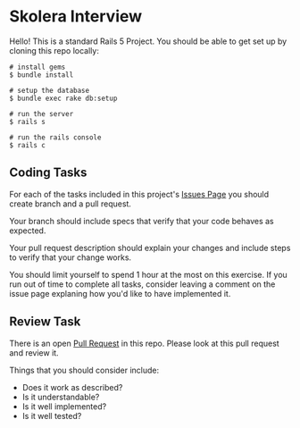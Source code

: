 # Skolera Interview

Hello! This is a standard Rails 5 Project. You should be able to get set up by cloning this repo locally:

```
# install gems
$ bundle install

# setup the database
$ bundle exec rake db:setup

# run the server
$ rails s

# run the rails console
$ rails c
```

## Coding Tasks

For each of the tasks included in this project's [Issues Page](../../issues?q=is%3Aissue+is%3Aopen+sort%3Acreated-asc) you should create branch and a pull request.

Your branch should include specs that verify that your code behaves as expected.

Your pull request description should explain your changes and include steps to verify that your change works.

You should limit yourself to spend 1 hour at the most on this exercise. If you run out of time to complete all tasks, consider leaving a comment on the issue page explaning how you'd like to have implemented it.

## Review Task

There is an open [Pull Request](../../pulls?q=is%3Apr+is%3Aopen) in this repo. Please look at this pull request and review it.

Things that you should consider include:

* Does it work as described?
* Is it understandable?
* Is it well implemented?
* Is it well tested?
